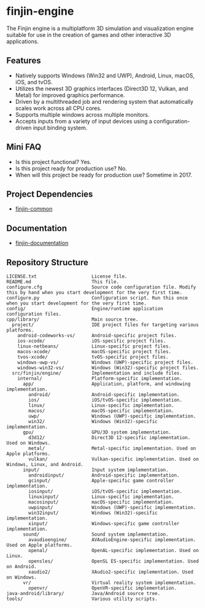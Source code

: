 # finjin-engine
The Finjin engine is a multiplatform 3D simulation and visualization engine suitable for use in the creation of games and other interactive 3D applications.

## Features
  * Natively supports Windows (Win32 and UWP), Android, Linux, macOS, iOS, and tvOS.
  * Utilizes the newest 3D graphics interfaces (Direct3D 12, Vulkan, and Metal) for improved graphics performance.
  * Driven by a multithreaded job and rendering system that automatically scales work across all CPU cores.
  * Supports multiple windows across multiple monitors.
  * Accepts inputs from a variety of input devices using a configuration-driven input binding system.
  
## Mini FAQ
  * Is this project functional? Yes.
  * Is this project ready for production use? No.
  * When will this project be ready for production use? Sometime in 2017.
  
## Project Dependencies
* [finjin-common](https://github.com/finjin/finjin-common)

## Documentation
* [finjin-documentation](https://github.com/finjin/finjin-documentation)

## Repository Structure
```
LICENSE.txt                    License file.
README.md                      This file.
configure.cfg                  Source code configuration file. Modify this by hand when you start development for the very first time.
configure.py                   Configuration script. Run this once when you start development for the very first time.
config/                        Engine/runtime application configuration files.
cpp/library/                   Main source tree.
  project/                     IDE project files for targeting various platforms.
    android-codeworks-vs/      Android-specific project files.
    ios-xcode/                 iOS-specific project files.
    linux-netbeans/            Linux-specific project files.
    macos-xcode/               macOS-specific project files.
    tvos-xcode/                tvOS-specific project files.
    windows-uwp-vs/            Windows (UWP)-specific project files.  
    windows-win32-vs/          Windows (Win32)-specific project files.
  src/finjin/engine/           Implementation and include files.
    internal/                  Platform-specific implementation.
      app/                     Application, platform, and windowing implementation.
        android/               Android-specific implementation.
        ios/                   iOS/tvOS-specific implementation.
        linux/                 Linux-specific implementation.
        macos/                 macOS-specific implementation.
        uwp/                   Windows (UWP)-specific implementation.
        win32/                 Windows (Win32)-specific implementation.
      gpu/                     GPU/3D system implementation.
        d3d12/                 Direct3D 12-specific implementation. Used on Windows.
        metal/                 Metal-specific implementation. Used on Apple platforms.
        vulkan/                Vulkan-specific implementation. Used on Windows, Linux, and Android.
      input/                   Input system implementation.
        androidinput/          Android-specific implementation.
        gcinput/               Apple-specific game controller implementation.
        iosinput/              iOS/tvOS-specific implementation.
        linuxinput/            Linux-specific implementation.
        macosinput/            macOS-specific implementation.
        uwpinput/              Windows (UWP)-specific implementation.
        win32input/            Windows (Win32)-specific implementation.
        xinput/                Windows-specific game controller implementation.
      sound/                   Sound system implementation.
        avaudioengine/         AVAudioEngine-specific implementation. Used on Apple platforms.
        openal/                OpenAL-specific implementation. Used on Linux.
        opensles/              OpenSL ES-specific implementation. Used on Android.
        xaudio2/               XAudio2-specific implementation. Used on Windows.
      vr/                      Virtual reality system implementation.
        openvr/                OpenVR-specific implementation.
java-android/library/          Java/Android source tree.
tools/                         Various utility scripts.
```
